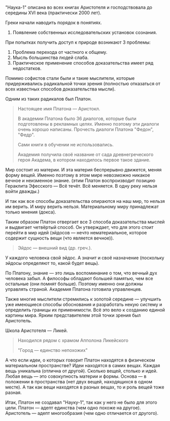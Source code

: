 "Наука-1" описана во всех книгах Аристотеля и господствовала до середины XVI века (практически 2000 лет).

Греки начали наводить порядок в понятиях.
1. Появление собственных исследовательских установок сознания.

При попытках получить доступ к природе возникают 3 проблемы:
1. Проблема перехода от частного к общему.
2. Мысль большинства людей слаба.
3. Практическое применение способов доказательства имеет ряд недостатков.


Помимо софистов стали были и такие мыслители, которые придерживались радикальной точки зрения (полностью отказаться от всех известных способов доказательства мысли).

Одним из таких радикалов был Платон.
> Настоящее имя Платона — Аристокл.
>
> В академии Платона было 36 диалогов, которые были подготовлены в рекламных целях.
> Именно поэтому эти диалоги очень хорошо написаны.
> Прочесть диалоги Платона "Федон", "Федр".
>
> Сами книги в обучении не использовались.
>
> Академия получила своё название от сада древнегреческого героя Академа, в котором находилось первое такое здание.

Мир состоит из материи.
И эта материя беспрерывно движется, меняя форму вещей.
Именно поэтому в этом мире невозможно никакое вечное и неизменное знание. (этим Платон воспроизводит позицию Гераклита Эфесского — Всё течёт. Всё меняется. В одну реку нельзя войти дважды.)

И так как все способы доказательства опираются на наш мир, то нельзя им верить.
И миру верить нельзя.
Материальному миру принадлежат только мнения (докса).

Таким образом Платон отвергает все 3 способа доказательства мыслей и выдвигает четвёртый способ.
Он утверждает, что для этого стоит перейти в мир идей (эйдосов — нечто нематериальное, которое содержит сущность вещи (что является вечное)).
> Эйдос — внешний вид (др. греч.).

У каждого человека свой эйдос.
А значит и своё назначение (поскольку эйдосы определяют то, какой будет вещь).

По Платону, знание — это лишь воспоминание о том, что вечный дух человека забыл.
А философы обладают большей памятью, чем все остальные (они помнят больше).
Поэтому именно они должны управлять страной.
Академия Платона готовила управленцев.



Также многие мыслители стремились к золотой середине — улучшить уже имеющиеся способы обоснования и разработать некую систему и определить границы их применимости.
Всё это вело к созданию единой картины мира.
Ярким представителем этой точки зрения был Аристотель.

Школа Аристотеля — Ликей.
> Находился рядом с храмом Апполона Ликейского
>
> "Город — единство непохожих"

А что если идеи, о которых говорит Платон находятся в физическом материальном пространстве?
Идеи находятся в самих вещах.
Каждая вещь уникальна (отлична от другой).
Сколько вещей, столько и идей.
Любая вещь — это совокупность материи и формы.
Основа — в положении в пространства (нет двух вещей, находящихся в одном месте).
А так как вещи находятся в разных вещах, то и роль вещей тоже разная.

Итак, Платон не создавал "Науку-1", так как у него не было для этого цели.
Платон — адепт единства (чем одно похоже на другое).
Аристотель — адепт многообразия (чем одно отличается от другого).